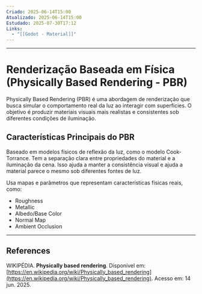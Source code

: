```yaml
---
Criado: 2025-06-14T15:00
Atualizado: 2025-06-14T15:00
Estudado: 2025-07-30T17:12
Links:
  - "[[Godot - Material]]"
---
```

---
# Renderização Baseada em Física (Physically Based Rendering - PBR)

Physically Based Rendering (PBR) é uma abordagem de renderização que busca simular o comportamento real da luz ao interagir com superfícies. O objetivo é produzir materiais visuais mais realistas e consistentes sob diferentes condições de iluminação.
## Características Principais do PBR

Baseado em modelos físicos de reflexão da luz, como o modelo Cook-Torrance. Tem a separação clara entre propriedades do material e a iluminação da cena. Isso ajuda a manter a consistência visual e ajuda a material parece o mesmo sob diferentes fontes de luz.

Usa mapas e parâmetros que representam características físicas reais, como:

- Roughness
- Metallic
- Albedo/Base Color
- Normal Map
- Ambient Occlusion

---
## References

WIKIPÉDIA. **Physically based rendering**. Disponível em: [https://en.wikipedia.org/wiki/Physically_based_rendering](https://en.wikipedia.org/wiki/Physically_based_rendering). Acesso em: 14 jun. 2025.

